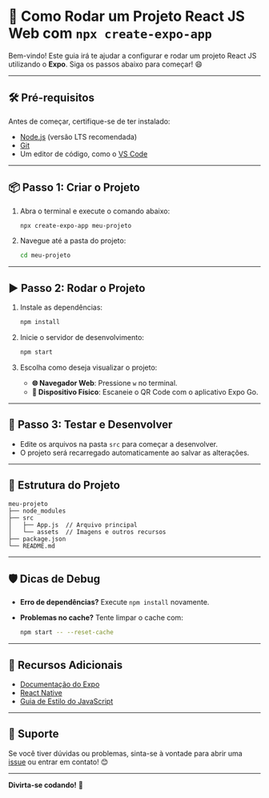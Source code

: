 # 🚀 Como Rodar um Projeto React JS Web com `npx create-expo-app`

Bem-vindo! Este guia irá te ajudar a configurar e rodar um projeto React JS utilizando o **Expo**. Siga os passos abaixo para começar! 😄

---

## 🛠️ Pré-requisitos

Antes de começar, certifique-se de ter instalado:

- [Node.js](https://nodejs.org/) (versão LTS recomendada)
- [Git](https://git-scm.com/)
- Um editor de código, como o [VS Code](https://code.visualstudio.com/)

---

## 📦 Passo 1: Criar o Projeto

1. Abra o terminal e execute o comando abaixo:

   ```bash
   npx create-expo-app meu-projeto
   ```

2. Navegue até a pasta do projeto:

   ```bash
   cd meu-projeto
   ```

---

## ▶️ Passo 2: Rodar o Projeto

1. Instale as dependências:

   ```bash
   npm install
   ```

2. Inicie o servidor de desenvolvimento:

   ```bash
   npm start
   ```

3. Escolha como deseja visualizar o projeto:

   - **🌐 Navegador Web**: Pressione `w` no terminal.
   - **📱 Dispositivo Físico**: Escaneie o QR Code com o aplicativo Expo Go.

---

## 🧪 Passo 3: Testar e Desenvolver

- Edite os arquivos na pasta `src` para começar a desenvolver.
- O projeto será recarregado automaticamente ao salvar as alterações.

---

## 📂 Estrutura do Projeto

```plaintext
meu-projeto
├── node_modules
├── src
│   ├── App.js  // Arquivo principal
│   └── assets  // Imagens e outros recursos
├── package.json
└── README.md
```

---

## 🛡️ Dicas de Debug

- **Erro de dependências?** Execute `npm install` novamente.
- **Problemas no cache?** Tente limpar o cache com:

  ```bash
  npm start -- --reset-cache
  ```

---

## 📜 Recursos Adicionais

- [Documentação do Expo](https://docs.expo.dev/)
- [React Native](https://reactnative.dev/)
- [Guia de Estilo do JavaScript](https://standardjs.com/)

---

## 💬 Suporte

Se você tiver dúvidas ou problemas, sinta-se à vontade para abrir uma [issue](https://github.com/seu-usuario/seu-repositorio/issues) ou entrar em contato! 😊

---

**Divirta-se codando!** 🎉
